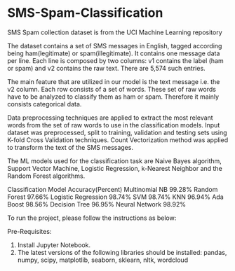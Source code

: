 # SMS-Spam-Classification

SMS Spam collection dataset is from the UCI Machine Learning repository 

The dataset contains a set of SMS messages in English, tagged according being ham(legitimate) or spam(illegitimate). 
It contains one message data per line. Each line is composed by two columns: v1 contains the label (ham or spam) and 
v2 contains the raw text. There are 5,574 such entries.
    
The main feature that are utilized in our model is the text message i.e. the v2 column. Each row consists of a set of words. 
These set of raw words have to be analyzed to classify them as ham or spam. Therefore it mainly consists categorical data. 

Data preprocessing techniques are applied to extract the most relevant words from the set of raw words to use in 
the classification models. Input dataset was preprocessed, split to training, validation and testing sets using 
K-fold Cross Validation techniques. Count Vectorization method was applied to transform the text of the SMS messages. 

The ML models used for the classification task are Naive Bayes algorithm, Support Vector Machine, Logistic Regression, 
k-Nearest Neighbor and the Random Forest algorithms.


Classification Model                      Accuracy(Percent)
Multinomial NB                                99.28%
Random Forest                                 97.66%
Logistic Regression                           98.74%
SVM                                           98.74%
KNN                                           96.94%
Ada Boost                                     98.56%
Decision Tree                                 96.95%
Neural Network                                98.92%
 

To run the project, please follow the instructions as below:

Pre-Requisites:
 1. Install Jupyter Notebook.
 2. The latest versions of the following libraries should be installed:
   pandas, numpy, scipy, matplotlib, seaborn, sklearn, nltk, wordcloud
